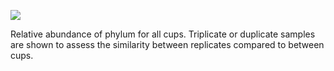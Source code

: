 ![](https://lh5.googleusercontent.com/l677_Ya6J6H13yU2gbVuXKw98aq3TzexI_RT5Y36Ix-mKeS3OAruW_AWKrS5AWAVJP2r3GRDvP5iYJ8sh0ROt5hMOHEY3uXm2Yke2trHL2ZigVHsBE56B8v-OhsI1CB7ONHzKpFzgdJ_kSohQdGl8_0Fyw=nw)

Relative abundance of phylum for all cups. Triplicate or duplicate samples are shown to assess the similarity between replicates compared to between cups.

